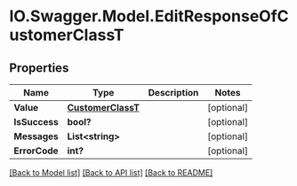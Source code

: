 # IO.Swagger.Model.EditResponseOfCustomerClassT
## Properties

Name | Type | Description | Notes
------------ | ------------- | ------------- | -------------
**Value** | [**CustomerClassT**](CustomerClassT.md) |  | [optional] 
**IsSuccess** | **bool?** |  | [optional] 
**Messages** | **List&lt;string&gt;** |  | [optional] 
**ErrorCode** | **int?** |  | [optional] 

[[Back to Model list]](../README.md#documentation-for-models) [[Back to API list]](../README.md#documentation-for-api-endpoints) [[Back to README]](../README.md)

